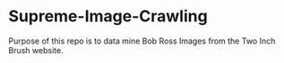 # Supreme-Image-Crawling
Purpose of this repo is to data mine Bob Ross Images from the Two Inch Brush website.
